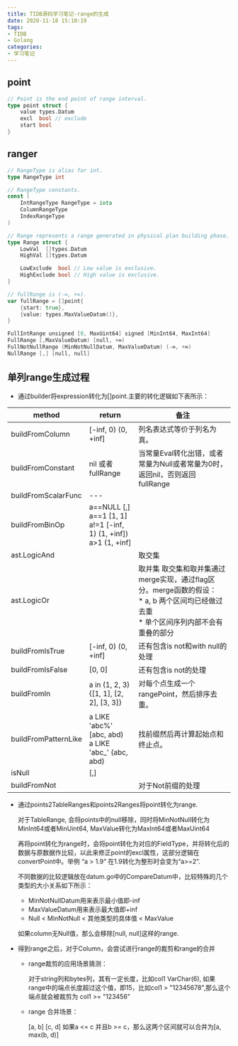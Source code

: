 ```yaml
---
title: TIDB源码学习笔记-range的生成
date: 2020-11-18 15:10:19
tags:
- TIDB
- Golang
categories:
- 学习笔记
---
```


## point
``` go
// Point is the end point of range interval.
type point struct {
    value types.Datum
    excl  bool // exclude
    start bool
}
```

## ranger
``` go
// RangeType is alias for int.
type RangeType int

// RangeType constants.
const (
    IntRangeType RangeType = iota
    ColumnRangeType
    IndexRangeType
)

// Range represents a range generated in physical plan building phase.
type Range struct {
    LowVal  []types.Datum
    HighVal []types.Datum

    LowExclude  bool // Low value is exclusive.
    HighExclude bool // High value is exclusive.
}

// fullRange is (-∞, +∞).
var fullRange = []point{
    {start: true},
    {value: types.MaxValueDatum()},
}

FullIntRange unsigned [0, MaxUint64] signed [MinInt64, MaxInt64]
FullRange [,MaxValueDatum) [null, +∞)
FullNotNullRange (MinNotNullDatum, MaxValueDatum) (-∞, +∞)
NullRange [,] [null, null]
```

## 单列range生成过程

* 通过builder将expression转化为[]point.主要的转化逻辑如下表所示：

| method | return | 备注 |
| --- | --- | --- |
| buildFromColumn | [-inf, 0) (0, +inf] | 列名表达式等价于列名为真。|
| buildFromConstant | nil 或者 fullRange | 当常量Eval转化出错，或者常量为Null或者常量为0时，返回nil，否则返回fullRange |
| buildFromScalarFunc | --- |  |
| buildFromBinOp | a==NULL [,] a==1 [1, 1] <br> a!=1 [-inf, 1) (1, +inf]) <br> a>1 (1, +inf] |
| ast.LogicAnd |  | 取交集 
| ast.LogicOr |  | 取并集 取交集和取并集通过merge实现，通过flag区分。merge函数的假设：<br> * a, b 两个区间均已经做过去重<br> * 单个区间序列内部不会有重叠的部分
| buildFromIsTrue | [-inf, 0) (0, +inf] | 还有包含is not和with null的处理
| buildFromIsFalse| [0, 0] | 还有包含is not的处理
| buildFromIn | a in (1, 2, 3) <br> {[1, 1], [2, 2], [3, 3]} | 对每个点生成一个rangePoint，然后排序去重。|
| buildFromPatternLike | a LIKE 'abc%' [abc, abd) <br> a LIKE 'abc_' (abc, abd) | 找前缀然后再计算起始点和终止点。|
| isNull | [,] |
| buildFromNot | | 对于Not前缀的处理

* 通过points2TableRanges和points2Ranges将point转化为range.

    对于TableRange, 会将points中的null移除，同时将MinNotNull转化为MinInt64或者MinUint64, MaxValue转化为MaxInt64或者MaxUint64

    再将point转化为range时，会将point转化为对应的FieldType，并将转化后的数据与原数据作比较，以此来修正point的excl属性，这部分逻辑在convertPoint中。举例 “a > 1.9” 在1.9转化为整形时会变为“a>=2”.

    不同数据的比较逻辑放在datum.go中的CompareDatum中，比较特殊的几个类型的大小关系如下所示：

    * MinNotNullDatum用来表示最小值即-inf
    * MaxValueDatum用来表示最大值即+inf
    * Null < MinNotNull < 其他类型的具体值 < MaxValue

    如果column无Null值，那么会移除[null, null]这样的range.

* 得到range之后，对于Column，会尝试进行range的裁剪和range的合并

    * range裁剪的应用场景猜测：

        对于string列和bytes列，其有一定长度，比如col1 VarChar(6), 如果range中的端点长度超过这个值，即15，比如col1 > "12345678",那么这个端点就会被裁剪为 col1 >= "123456"
    
    * range 合并场景：

        [a, b] [c, d] 如果a <= c 并且b >= c，那么这两个区间就可以合并为[a, max(b, d)]